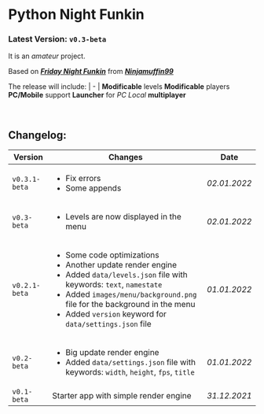 # Python Night Funkin

### Latest Version: `v0.3-beta`

It is an _amateur_ project.

Based on [_**Friday Night Funkin**_](https://fridaynightfunkin.ru) from [_**Ninjamuffin99**_](https://ninja-muffin24.itch.io)

The release will include:
| - |
**Modificable** levels
**Modificable** players
**PC/Mobile** support
**Launcher** for _PC_
_Local_ **multiplayer**

<br>

## **Changelog**:

Version | Changes | Date
| - | - | - |
`v0.3.1-beta` | <ul><li>Fix errors</li><li>Some appends</li></ul> | _02.01.2022_
`v0.3-beta` | <ul><li>Levels are now displayed in the menu</ul> | _02.01.2022_
`v0.2.1-beta` | <ul><li>Some code optimizations</li><li>Another update render engine</li><li>Added `data/levels.json` file with keywords: `text`, `namestate`</li><li>Added `images/menu/background.png` file for the background in the menu</li><li>Added `version` keyword for `data/settings.json` file</ul> | _01.01.2022_
`v0.2-beta` | <ul><li>Big update render engine</li><li>Added `data/settings.json` file with keywords: `width`, `height`, `fps`, `title`</li></ul> | _01.01.2022_
`v0.1-beta` | Starter app with simple render engine | _31.12.2021_